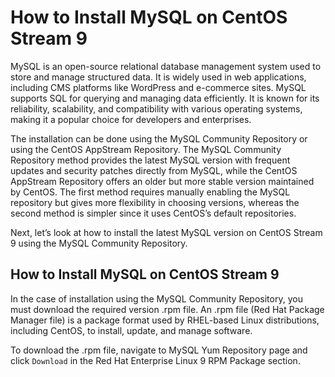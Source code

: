 # How to Install MySQL on CentOS Stream 9

MySQL is an open-source relational database management system used to store and manage structured data. It is widely used in web applications, including CMS platforms like WordPress and e-commerce sites. MySQL supports SQL for querying and managing data efficiently. It is known for its reliability, scalability, and compatibility with various operating systems, making it a popular choice for developers and enterprises.

The installation can be done using the MySQL Community Repository or using the CentOS AppStream Repository. The MySQL Community Repository method provides the latest MySQL version with frequent updates and security patches directly from MySQL, while the CentOS AppStream Repository offers an older but more stable version maintained by CentOS. The first method requires manually enabling the MySQL repository but gives more flexibility in choosing versions, whereas the second method is simpler since it uses CentOS’s default repositories.

Next, let’s look at how to install the latest MySQL version on CentOS Stream 9 using the MySQL Community Repository.

## How to Install MySQL on CentOS Stream 9

In the case of installation using the MySQL Community Repository, you must download the required version .rpm file. An .rpm file (Red Hat Package Manager file) is a package format used by RHEL-based Linux distributions, including CentOS, to install, update, and manage software.

To download the .rpm file, navigate to MySQL Yum Repository page and click `Download` in the Red Hat Enterprise Linux 9 RPM Package section.
